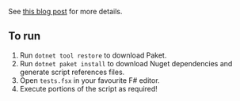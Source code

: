 See [this blog post](https://www.compositional-it.com/news-blog/impure-functions-in-fsharp/) for more details.

## To run
1. Run `dotnet tool restore` to download Paket.
1. Run `dotnet paket install` to download Nuget dependencies and generate script references files.
1. Open `tests.fsx` in your favourite F# editor.
1. Execute portions of the script as required!